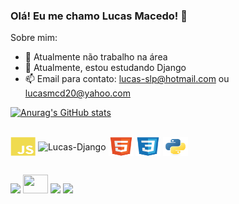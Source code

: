 ### Olá! Eu me chamo Lucas Macedo! 👋


Sobre mim:

- 🔭 Atualmente não trabalho na área
- 🌱 Atualmente, estou estudando Django
- 📫 Email para contato: lucas-slp@hotmail.com ou lucasmcd20@yahoo.com

[![Anurag's GitHub stats](https://github-readme-stats.vercel.app/api?username=lucasMacedo15)](https://github.com/anuraghazra/github-readme-stats)

<div style="display: inline_block"><br>
  <img align="center" alt="Lucas-Js" height="30" width="40" src="https://raw.githubusercontent.com/devicons/devicon/master/icons/javascript/javascript-plain.svg">
  <img align="center" alt="Lucas-Django" height="30" width="40" src="https://www.svgrepo.com/show/353657/django-icon.svg">
  <img align="center" alt="Lucas-HTML" height="30" width="40" src="https://raw.githubusercontent.com/devicons/devicon/master/icons/html5/html5-original.svg">
  <img align="center" alt="Lucas-CSS" height="30" width="40" src="https://raw.githubusercontent.com/devicons/devicon/master/icons/css3/css3-original.svg">
  <img align="center" alt="Lucas-Python" height="30" width="40" src="https://raw.githubusercontent.com/devicons/devicon/master/icons/python/python-original.svg">
 
</div>
  
  ##
 
<div> 
  <img src="https://cdn.jsdelivr.net/gh/devicons/devicon/icons/git/git-original.svg" />
  <a href="https://github.com/lucasMacedo15"><img height="30" width="40" src="https://cdn.jsdelivr.net/gh/devicons/devicon/icons/github/github-original.svg" target="_blank"></a>
  <a href = "mailto:lucas-slp@hotmail.com"><img src="https://img.shields.io/badge/-Gmail-%23333?style=for-the-badge&logo=gmail&logoColor=white" target="_blank"></a>
  <a href="https://www.linkedin.com/in/lucas-macedo-875835203/" target="_blank"><img src="https://img.shields.io/badge/-LinkedIn-%230077B5?style=for-the-badge&logo=linkedin&logoColor=white" target="_blank"></a> 
  
</div>
